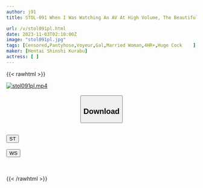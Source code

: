 ```yaml
---
author: j91
title: STOL-091 When I Was Watching An AV At High Volume, The Beautiful Wife Next Door Came To Complain, And When She Showed Me Her Fully Erect Big Dick, She Got So Horny That I Let Her Husband Listen To Her Orgasm While He Was Home.Compilation Volume 3

url: /v/stol091pl.html
date: 2023-11-03T02:10:00Z
image: "stol091pl.jpg"
tags: [Censored,Pantyhose,Voyeur,Gal,Married Woman,4HR+,Huge Cock	 ]
maker: [Hentai Shinshi Kurabu]
actress: [ ]
---
```



{{< rawhtml >}}

<div class="video" data-videoid="glBdWRQ8Q1iqjVm">
    <a href="javascript:;">
        <img src="https://my.j91.asia/v/stol091pl.jpg" width="WIDTH" height="HEIGHT" alt="stol091pl.mp4" loading="lazy">
    </a>
</div>

<script type="text/javascript" src="https://j91.asia/asset/on-demand-st.js"></script>

<br>
  <link rel="stylesheet" href="https://j91.asia/asset/bs5.css">
  
  <center>
  <button class="btn btn-primary" type="button" data-bs-toggle="collapse" data-bs-target=".multi-collapse" aria-expanded="false" aria-controls="multiCollapseExample1 multiCollapseExample2"><h2>Download</h2></button></center>
</p>
<div class="row">
  <div class="col">
    <div class="collapse multi-collapse" id="multiCollapseExample1">
      <div class="card card-body">
	      	      <br>
<div class="buttons">  
<a href="https://streamtape.to/v/glBdWRQ8Q1iqjVm"><button class="btn-hover color-3"><i class="fa fa-download"></i> ST</button></a></div>
    </div>
  </div>
</div>
  <div class="col">
    <div class="collapse multi-collapse" id="multiCollapseExample2">
      <div class="card card-body">
	      <br>
<div class="buttons">
    <a href="https://wolfstream.tv/17biodtu09ca"><button class="btn-hover color-9"><i class="fa fa-download"></i> WS</button></a></div>
<br><br>
      </div>
    </div>
  </div>
</div>

{{< /rawhtml >}}

